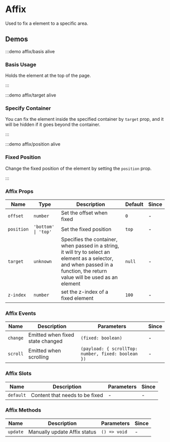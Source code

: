 # Affix

Used to fix a element to a specific area.

## Demos

:::demo affix/basis alive

### Basis Usage

Holds the element at the top of the page.

:::

:::demo affix/target alive

### Specify Container

You can fix the element inside the specified container by `target` prop, and it will be hidden if it goes beyond the container.

:::

:::demo affix/position alive

### Fixed Position

Change the fixed position of the element by setting the `position` prop.

:::

### Affix Props

| Name       | Type                | Description                                                                                                                                                                  | Default | Since |
| ---------- | ------------------- | ---------------------------------------------------------------------------------------------------------------------------------------------------------------------------- | ------- | ----- |
| `offset`   | `number`            | Set the offset when fixed                                                                                                                                                    | `0`     | -     |
| `position` | `'bottom' \| 'top'` | Set the fixed position                                                                                                                                                       | `top`   | -     |
| `target`   | `unknown`           | Specifies the container, when passed in a string, it will try to select an element as a selector, and when passed in a function, the return value will be used as an element | `null`  | -     |
| `z-index`  | `number`            | set the z-index of a fixed element                                                                                                                                           | `100`   | -     |

### Affix Events

| Name     | Description                      | Parameters                                         | Since |
| -------- | -------------------------------- | -------------------------------------------------- | ----- |
| `change` | Emitted when fixed state changed | `(fixed: boolean)`                                 | -     |
| `scroll` | Emitted when scrolling           | `(payload: { scrollTop: number, fixed: boolean })` | -     |

### Affix Slots

| Name      | Description                    | Parameters | Since |
| --------- | ------------------------------ | ---------- | ----- |
| `default` | Content that needs to be fixed | -          | -     |

### Affix Methods

| Name     | Description                  | Parameters   | Since |
| -------- | ---------------------------- | ------------ | ----- |
| `update` | Manually update Affix status | `() => void` | -     |
